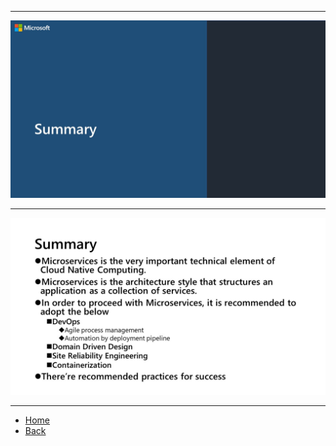 ***  
![](./slides/5-0_SummaryCover.JPG)
*** 
![](./slides/5-1_Summary.JPG)
*** 
- [Home](./README.md)
- [Back](./4_Ponits.md)
